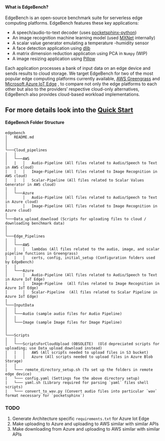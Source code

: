 
#### What is EdgeBench?
EdgeBench is an open-source benchmark suite for serverless edge computing platforms. EdgeBench features these key applications: 

- A speech/audio-to-text decoder (uses [pocketsphinx-python](https://github.com/bambocher/pocketsphinx-python))
- An image recognition machine learning model (used [MXNet](https://github.com/apache/incubator-mxnet) internally)
- A scalar value generator emulating a temperature -humidity sensor
- A face detection application using [dlib](http://dlib.net/)
- A matrix dimension reduction application using PCA in `Numpy` (WIP)
- A image resizing application using [Pillow](https://pillow.readthedocs.io/en/stable/)

Each application processes a bank of input data on an edge device and sends results to cloud storage. We target EdgeBench for two of the most popular edge computing platforms currently available, [AWS Greengrass](https://aws.amazon.com/greengrass/) and [Microsoft Azure IoT Edge](https://azure.microsoft.com/en-us/services/iot-edge/) , to compare not only the edge platforms to each other but also to the providers’ respective cloud-only alternatives, EdgeBench also provides cloud-based workload implementations.


## For more details look into the [Quick Start](https://github.com/akaanirban/edgebench_dev/wiki/Quick-Start)

#### EdgeBench Folder Structure

```
edgebench
│   README.md
│
│
└───Cloud_pipelines
│   │   
│   └───AWS
│   |   │   Audio-Pipeline (All files related to Audio/Speech to Text in AWS cloud)
│   |   │   Image-Pipeline (All files related to Image Recognition in AWS cloud)
│   |   │   Scalar-Pipeline (All files related to Scalar Values Generator in AWS cloud)
|   |
│   └───Azure
│       │   Audio-Pipeline (All files related to Audio/Speech to Text in Azure cloud)
│       │   Image-Pipeline (All files related to Image Recognition in Azure cloud)
|       
└───Data_upload_download (Scripts for uploading files to cloud / downloading benchmark data)
│
│
└───Edge_Pipelines
│   │   
│   └───AWS
│   |   │   lambdas (All files related to the audio, image, and scalar pipeline functions in Greengrass)
│   |   │   certs, config, initial_setup (Configuration folders used by EdgeBench)
|   |
│   └───Azure
│       │   Audio-Pipeline (All files related to Audio/Speech to Text in Azure IoT Edge)
│       │   Image-Pipeline  (All files related to Image Recognition in Azure IoT Edge)
│       │   Scalar-Pipeline  (All files related to Scalar Pipeline in Azure IoT Edge)
|
└───InputData
│   │   
│   └───Audio (sample audio files for Audio Pipeline)
│   │   
│   └───Image (sample Image files for Image Pipeline)
│
│
└───Scripts
│   │   
│   └───ScriptsForCloudUpload (OBSOLETE)  (Old depreciated scripts for uploading; use Data_upload_download instead)
│   |   │   AWS (All scripts needed to upload files in S3 bucket)
│   |   │   Azure (All scripts needed to upload files in Azure Blob Storage)
│   |
|   └─── remote_directory_setup.sh (To set up the folders in remote edge device)
|   └─── config.yaml (Settings foe the above directory setup)
|   └─── yaml.sh (Library required for parsing `yaml` files shell scripts)
|   └─── convert_to_wav.py (Convert audio files into particular `wav` format necessary for `pocketsphinx`)
```




### TODO
1. Generate Architecture specific `requirements.txt` for Azure Iot Edge 
2. Make uploading to Azure and uploading to AWS similar with similar APIs
3. Make downloading from Azure and uploading to AWS similar with similar APIs
